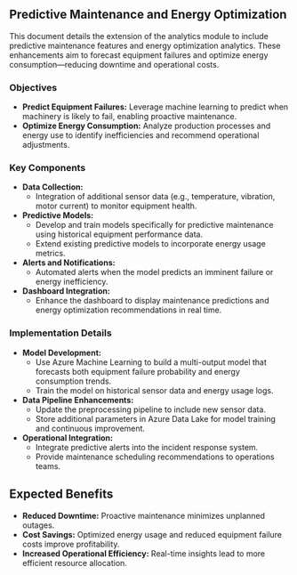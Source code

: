 ## Predictive Maintenance and Energy Optimization
This document details the extension of the analytics module to include predictive maintenance features and energy optimization analytics. These enhancements aim to forecast equipment failures and optimize energy consumption—reducing downtime and operational costs.

### Objectives
- **Predict Equipment Failures:** Leverage machine learning to predict when machinery is likely to fail, enabling proactive maintenance.
- **Optimize Energy Consumption:** Analyze production processes and energy use to identify inefficiencies and recommend operational adjustments.

### Key Components
- **Data Collection:**  
  - Integration of additional sensor data (e.g., temperature, vibration, motor current) to monitor equipment health.
- **Predictive Models:**  
  - Develop and train models specifically for predictive maintenance using historical equipment performance data.
  - Extend existing predictive models to incorporate energy usage metrics.
- **Alerts and Notifications:**  
  - Automated alerts when the model predicts an imminent failure or energy inefficiency.
- **Dashboard Integration:**  
  - Enhance the dashboard to display maintenance predictions and energy optimization recommendations in real time.

### Implementation Details
- **Model Development:**  
  - Use Azure Machine Learning to build a multi-output model that forecasts both equipment failure probability and energy consumption trends.
  - Train the model on historical sensor data and energy usage logs.
- **Data Pipeline Enhancements:**  
  - Update the preprocessing pipeline to include new sensor data.
  - Store additional parameters in Azure Data Lake for model training and continuous improvement.
- **Operational Integration:**  
  - Integrate predictive alerts into the incident response system.
  - Provide maintenance scheduling recommendations to operations teams.

## Expected Benefits
- **Reduced Downtime:** Proactive maintenance minimizes unplanned outages.
- **Cost Savings:** Optimized energy usage and reduced equipment failure costs improve profitability.
- **Increased Operational Efficiency:** Real-time insights lead to more efficient resource allocation.
